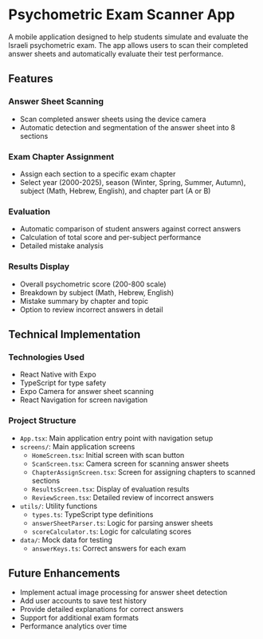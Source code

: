 
# Psychometric Exam Scanner App

A mobile application designed to help students simulate and evaluate the Israeli psychometric exam. The app allows users to scan their completed answer sheets and automatically evaluate their test performance.

## Features

### Answer Sheet Scanning
- Scan completed answer sheets using the device camera
- Automatic detection and segmentation of the answer sheet into 8 sections

### Exam Chapter Assignment
- Assign each section to a specific exam chapter
- Select year (2000-2025), season (Winter, Spring, Summer, Autumn), subject (Math, Hebrew, English), and chapter part (A or B)

### Evaluation
- Automatic comparison of student answers against correct answers
- Calculation of total score and per-subject performance
- Detailed mistake analysis

### Results Display
- Overall psychometric score (200-800 scale)
- Breakdown by subject (Math, Hebrew, English)
- Mistake summary by chapter and topic
- Option to review incorrect answers in detail

## Technical Implementation

### Technologies Used
- React Native with Expo
- TypeScript for type safety
- Expo Camera for answer sheet scanning
- React Navigation for screen navigation

### Project Structure
- `App.tsx`: Main application entry point with navigation setup
- `screens/`: Main application screens
  - `HomeScreen.tsx`: Initial screen with scan button
  - `ScanScreen.tsx`: Camera screen for scanning answer sheets
  - `ChapterAssignScreen.tsx`: Screen for assigning chapters to scanned sections
  - `ResultsScreen.tsx`: Display of evaluation results
  - `ReviewScreen.tsx`: Detailed review of incorrect answers
- `utils/`: Utility functions
  - `types.ts`: TypeScript type definitions
  - `answerSheetParser.ts`: Logic for parsing answer sheets
  - `scoreCalculator.ts`: Logic for calculating scores
- `data/`: Mock data for testing
  - `answerKeys.ts`: Correct answers for each exam

## Future Enhancements
- Implement actual image processing for answer sheet detection
- Add user accounts to save test history
- Provide detailed explanations for correct answers
- Support for additional exam formats
- Performance analytics over time 
